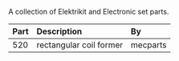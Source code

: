 A collection of Elektrikit and Electronic set parts.

Part | Description | By
:--- | :--- | :---
520 | rectangular coil former | mecparts
